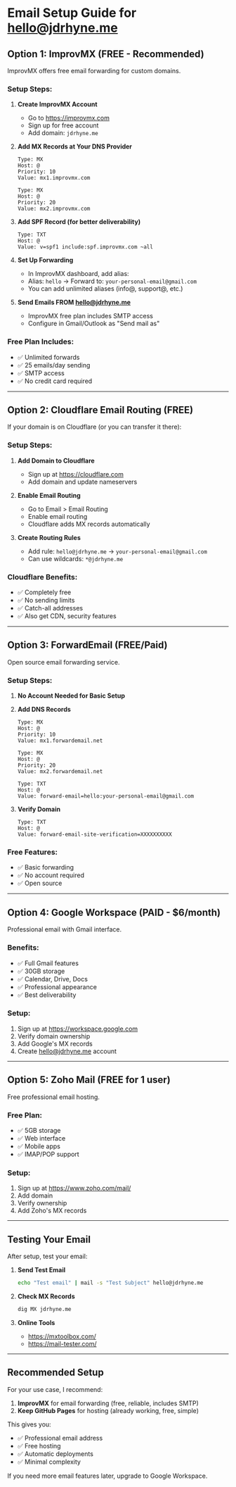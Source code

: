 # Email Setup Guide for hello@jdrhyne.me

## Option 1: ImprovMX (FREE - Recommended)

ImprovMX offers free email forwarding for custom domains.

### Setup Steps:

1. **Create ImprovMX Account**
   - Go to https://improvmx.com
   - Sign up for free account
   - Add domain: `jdrhyne.me`

2. **Add MX Records at Your DNS Provider**
   ```
   Type: MX
   Host: @
   Priority: 10
   Value: mx1.improvmx.com
   
   Type: MX
   Host: @
   Priority: 20
   Value: mx2.improvmx.com
   ```

3. **Add SPF Record (for better deliverability)**
   ```
   Type: TXT
   Host: @
   Value: v=spf1 include:spf.improvmx.com ~all
   ```

4. **Set Up Forwarding**
   - In ImprovMX dashboard, add alias:
   - Alias: `hello` → Forward to: `your-personal-email@gmail.com`
   - You can add unlimited aliases (info@, support@, etc.)

5. **Send Emails FROM hello@jdrhyne.me**
   - ImprovMX free plan includes SMTP access
   - Configure in Gmail/Outlook as "Send mail as"

### Free Plan Includes:
- ✅ Unlimited forwards
- ✅ 25 emails/day sending
- ✅ SMTP access
- ✅ No credit card required

---

## Option 2: Cloudflare Email Routing (FREE)

If your domain is on Cloudflare (or you can transfer it there):

### Setup Steps:

1. **Add Domain to Cloudflare**
   - Sign up at https://cloudflare.com
   - Add domain and update nameservers

2. **Enable Email Routing**
   - Go to Email > Email Routing
   - Enable email routing
   - Cloudflare adds MX records automatically

3. **Create Routing Rules**
   - Add rule: `hello@jdrhyne.me` → `your-personal-email@gmail.com`
   - Can use wildcards: `*@jdrhyne.me`

### Cloudflare Benefits:
- ✅ Completely free
- ✅ No sending limits
- ✅ Catch-all addresses
- ✅ Also get CDN, security features

---

## Option 3: ForwardEmail (FREE/Paid)

Open source email forwarding service.

### Setup Steps:

1. **No Account Needed for Basic Setup**
   
2. **Add DNS Records**
   ```
   Type: MX
   Host: @
   Priority: 10
   Value: mx1.forwardemail.net
   
   Type: MX
   Host: @
   Priority: 20
   Value: mx2.forwardemail.net
   
   Type: TXT
   Host: @
   Value: forward-email=hello:your-personal-email@gmail.com
   ```

3. **Verify Domain**
   ```
   Type: TXT
   Host: @
   Value: forward-email-site-verification=XXXXXXXXXX
   ```

### Free Features:
- ✅ Basic forwarding
- ✅ No account required
- ✅ Open source

---

## Option 4: Google Workspace (PAID - $6/month)

Professional email with Gmail interface.

### Benefits:
- ✅ Full Gmail features
- ✅ 30GB storage
- ✅ Calendar, Drive, Docs
- ✅ Professional appearance
- ✅ Best deliverability

### Setup:
1. Sign up at https://workspace.google.com
2. Verify domain ownership
3. Add Google's MX records
4. Create hello@jdrhyne.me account

---

## Option 5: Zoho Mail (FREE for 1 user)

Free professional email hosting.

### Free Plan:
- ✅ 5GB storage
- ✅ Web interface
- ✅ Mobile apps
- ✅ IMAP/POP support

### Setup:
1. Sign up at https://www.zoho.com/mail/
2. Add domain
3. Verify ownership
4. Add Zoho's MX records

---

## Testing Your Email

After setup, test your email:

1. **Send Test Email**
   ```bash
   echo "Test email" | mail -s "Test Subject" hello@jdrhyne.me
   ```

2. **Check MX Records**
   ```bash
   dig MX jdrhyne.me
   ```

3. **Online Tools**
   - https://mxtoolbox.com/
   - https://mail-tester.com/

---

## Recommended Setup

For your use case, I recommend:

1. **ImprovMX** for email forwarding (free, reliable, includes SMTP)
2. **Keep GitHub Pages** for hosting (already working, free, simple)

This gives you:
- ✅ Professional email address
- ✅ Free hosting
- ✅ Automatic deployments
- ✅ Minimal complexity

If you need more email features later, upgrade to Google Workspace.